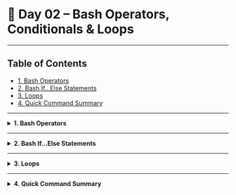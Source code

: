 # 🐧 Day 02 – Bash Operators, Conditionals & Loops

---

## Table of Contents

- [1. Bash Operators](#1-bash-operators)
- [2. Bash If...Else Statements](#2-bash-ifelse-statements)
- [3. Loops](#1-loops)
- [4. Quick Command Summary](#3-quick-command-summary)

---

<details>
<summary><strong>1. Bash Operators</strong></summary>

### Theory & Notes

#### Comparison Operators

These are used for comparing numerical values inside `if` statements.

- `-eq`: Equal to  
- `-ne`: Not equal to  
- `-lt`: Less than  
- `-le`: Less than or equal to  
- `-gt`: Greater than  
- `-ge`: Greater than or equal to  

#### String Comparison Operators

Used for comparing strings. For ASCII alphabetical order (`<` and `>`), use `[[ ]]` instead of `[ ]`.

- `=`: Equal to  
- `!=`: Not equal to  
- `<`: Less than, in ASCII alphabetical order  
- `>`: Greater than, in ASCII alphabetical order  

#### Arithmetic Operators

Perform mathematical calculations within `$((...))`.

- `+`: Addition  
- `-`: Subtraction  
- `*`: Multiplication  
- `/`: Division  
- `%`: Modulus (remainder)  

#### Logical Operators

Combine multiple conditions.

- `&&`: Logical AND  
- `||`: Logical OR  
- `!`: Logical NOT  

#### File Test Operators

Check attributes of files and directories.

- `-e`: Checks if a file exists  
- `-d`: Checks if a directory exists  
- `-f`: Checks if a regular file exists  
- `-s`: Checks if a file is not empty  

### Example

```bash
#!/bin/bash

# A) Comparison & Logical
num1=15
num2=10
if [ $num1 -gt 10 ] && [ $num2 -lt 15 ]; then
  echo "Both conditions are true."
fi

# B) String Comparison
string1="apple"
string2="banana"
if [ "$string1" != "$string2" ]; then
  echo "Strings are not equal."
fi

# C) File Test
file="example.txt"
touch "$file"
if [ -e "$file" ]; then
  echo "File exists."
fi
rm "$file"
````

```output
Both conditions are true.
Strings are not equal.
File exists.
```

| Operator   | Purpose                         | Example                  |
| ---------- | ------------------------------- | ------------------------ |
| `-eq`      | Numeric equality                | `[ $num -eq 10 ]`        |
| `=`        | String equality                 | `[ "$name" = "user" ]`   |
| `&&`       | Logical AND                     | `[ cond1 ] && [ cond2 ]` |
| `[[ < ]]`  | String less than (alphabetical) | `[[ "a" < "b" ]]`        |
| `-f`       | Test for regular file           | `[ -f "/etc/passwd" ]`   |
| `$((...))` | Arithmetic expression           | `sum=$((num1 + num2))`   |

</details>

---


<details>
<summary><strong>2. Bash If...Else Statements</strong></summary>

### Theory & Notes

* **`if` statement:** Executes a block of code if a condition is true. The condition is enclosed in square brackets `[ ]`, and the block ends with `fi`.
* **`if...else` statement:** Executes a different block of code if the initial condition is false. The alternative block is introduced by `else`.
* **`elif` statement:** Allows checking multiple conditions in sequence. If the first condition is false, the next `elif` is checked.
* **Nested `if` statements:** An `if` can be placed inside another `if` for more complex logic. Each block must be closed with `fi`.

### Example

```bash
#!/bin/bash

# 1) If Statement
num=15
if [ "$num" -gt 10 ]; then
  echo "Number is greater than 10"
fi

# 2) If...Else Statement
num=8
if [ "$num" -gt 10 ]; then
  echo "Number is greater than 10"
else
  echo "Number is 10 or less"
fi

# 3) If...Elif...Else Statement
num=10
if [ "$num" -gt 10 ]; then
  echo "Number is greater than 10"
elif [ "$num" -eq 10 ]; then
  echo "Number is exactly 10"
else
  echo "Number is less than 10"
fi

# 4) Nested If Statement
num=5
if [ "$num" -gt 0 ]; then
  if [ "$num" -lt 10 ]; then
    echo "Number is between 1 and 9"
  fi
fi
```

```output
Number is greater than 10
Number is 10 or less
Number is exactly 10
Number is between 1 and 9
```

| Command              | Purpose                      | Example               |
| -------------------- | ---------------------------- | --------------------- |
| `if [ condition ]`   | Start conditional block      | `if [ $num -eq 10 ]`  |
| `then`               | Mark start of code block     | N/A                   |
| `else`               | Start alternative code block | N/A                   |
| `elif [ condition ]` | Check a secondary condition  | `elif [ $num -gt 5 ]` |
| `fi`                 | End conditional block        | N/A                   |

</details>

---

<details>
<summary><strong>3. Loops</strong></summary>

### Theory & Notes

Loops let you repeat the same block of code multiple times—handy for batch tasks or polling:

* **For Loop**  
  Use when you know the items or range up front.  
  ```bash
  for i in {1..5}; do
    echo "Iteration $i"
  done
  #output
  Iteration 1
  Iteration 2
  Iteration 3
  Iteration 4
  Iteration 5
  ```

  This runs the body five times, setting `i` from 1 to 5.

* **While Loop**   
  Best for “run until condition changes.”

  ```bash
  count=1
  while [ "$count" -le 5 ]; do
    echo "Count is $count"
    ((count++))
  done
  #output
  Count is 1
  Count is 2
  Count is 3
  Count is 4
  Count is 5
  ```

  Checks the condition each time before entering the loop.

* **Until Loop**   
  Like `while` but inverted: “run until this becomes true.”

  ```bash
  count=1
  until [ "$count" -gt 5 ]; do
    echo "Count is $count"
    ((count++))
  done
  #output
  Count is 1
  Count is 2
  Count is 3
  Count is 4
  Count is 5
  ```

  Stops once the test succeeds.

**Controlling Flow & Nested Loops**

* **`break`**  
  Stops the **current** loop immediately and continues after its `done`.  
  ```bash
  for i in {1..5}; do
    if [ "$i" -eq 3 ]; then
      echo "Stopping at 3"
      break
    fi
    echo "i = $i"
  done
   #Output:
   i = 1
   i = 2
   Stopping at 3
   ```

* **`continue`**   
  Skips the rest of the **current** iteration and jumps to the next one.

  ```bash
  #!/bin/bash
  for i in {1..5}; do
    if [ "$i" -eq 3 ]; then
    echo "Skipping 3"
    continue
    fi
    echo "Number $i"
  done
   #Output:
   Number 1
   Number 2
   Skipping 3
   Number 4
   Number 5
   ```

* **What happens:**

   1. `i` goes from 1 to 5.
   2. When `i` is 3, `continue` skips the `echo "Number $i"` and jumps to the next iteration.

* **Nested Loops**
  One loop inside another.

  ```bash
  for outer in A B; do
    echo "Outer: $outer"
    for inner in 1 2; do
      [ "$inner" = 2 ] && continue    # skips just inner loop’s iteration
      echo "  Inner: $inner"
    done
  done
  # Output:
  # Outer: A
  #   Inner: 1
  # Outer: B
  #   Inner: 1
  ```

  * Use `break 2` to exit **both** loops at once:

    ```bash
    break 2
    ```
</details>

---

<details>
<summary><strong>4. Quick Command Summary</strong></summary>

### Quick Command Summary

| Command                                        | Purpose                                 |
| ---------------------------------------------- | --------------------------------------- |
| `-eq`, `-ne`, `-gt`, `-ge`, `-lt`, `-le`       | Numeric comparison operators            |
| `=`, `!=`, `<`, `>`                            | String comparison operators             |
| `&&`, `||`, `!`                                | Logical operators                       |
| `$(( expression ))`                            | Arithmetic evaluation                   |
| `-e`, `-f`, `-d`, `-s`                         | File test operators                     |
| `if [ condition ]`                             | Start conditional statement             |
| `then`                                         | Begin “true” branch                     |
| `else`                                         | Begin “false” branch                    |
| `elif [ condition ]`                           | Additional condition in `if...else`     |
| `fi`                                           | End conditional statement               |
| `for …; do …; done`                            | For loop                                |
| `while [ condition ]; do …; done`              | While loop                              |
| `until [ condition ]; do …; done`              | Until loop                              |
| `break`                                        | Exit current loop                       |
| `continue`                                     | Skip to next iteration in loop          |

</details>